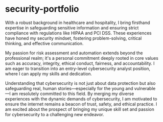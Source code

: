 # security-portfolio
With a robust background in healthcare and hospitality, I bring firsthand expertise in safeguarding sensitive information and ensuring strict compliance with regulations like HIPAA and PCI DSS. These experiences have honed my security mindset, fostering problem-solving, critical thinking, and effective communication.

My passion for risk assessment and automation extends beyond the professional realm; it's a personal commitment deeply rooted in core values such as accuracy, integrity, ethical conduct, fairness, and accountability. I am eager to transition into an entry-level cybersecurity analyst position, where I can apply my skills and dedication.

Understanding that cybersecurity is not just about data protection but also safeguarding real, human stories—especially for the young and vulnerable—I am resolutely committed to this field. By merging my diverse experiences with the dynamic demands of cybersecurity, I am motivated to ensure the internet remains a beacon of trust, safety, and ethical practice. I am excited about the prospect of bringing my unique skill set and passion for cybersecurity to a challenging new endeavor.

